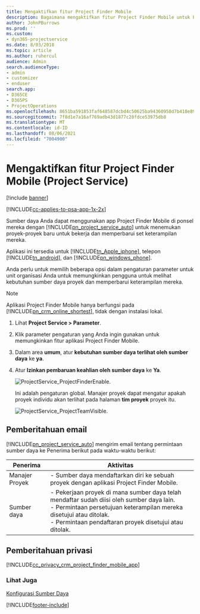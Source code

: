 ```yaml
---
title: Mengaktifkan fitur Project Finder Mobile
description: Bagaimana mengaktifkan fitur Project Finder Mobile untuk Project Service
author: JohnPBurrows
ms.prod: ''
ms.custom:
- dyn365-projectservice
ms.date: 8/03/2018
ms.topic: article
ms.author: ruhercul
audience: Admin
search.audienceType:
- admin
- customizer
- enduser
search.app:
- D365CE
- D365PS
- ProjectOperations
ms.openlocfilehash: 8651ba591853faf648587dcbd4c50625ba94360958d7b418e89aa0bf09464a89
ms.sourcegitcommit: 7f8d1e7a16af769adb43d1877c28fdce53975db8
ms.translationtype: MT
ms.contentlocale: id-ID
ms.lasthandoff: 08/06/2021
ms.locfileid: "7004900"
---
```

# <a name="enable-project-finder-mobile-app-features-project-service"></a>Mengaktifkan fitur Project Finder Mobile (Project Service)

[!include [banner](../includes/psa-now-project-operations.md)]

[!INCLUDE[cc-applies-to-psa-app-1x-2x](../includes/cc-applies-to-psa-app-1x-2x.md)]

Sumber daya Anda dapat menggunakan app Project Finder Mobile di ponsel mereka dengan [!INCLUDE[pn_project_service_auto](../includes/pn-project-service-auto.md)] untuk menemukan proyek-proyek baru untuk bekerja dan memperbarui set keterampilan mereka.  
  
 Aplikasi ini tersedia untuk [!INCLUDE[tn_Apple_iphone](../includes/tn-apple-iphone.md)], telepon [!INCLUDE[tn_android](../includes/tn-android.md)], dan [!INCLUDE[pn_windows_phone](../includes/pn-windows-phone.md)].  
    
 Anda perlu untuk memilih beberapa opsi dalam pengaturan parameter untuk unit organisasi Anda untuk memungkinkan pengguna untuk melihat kebutuhan sumber daya proyek dan memperbarui keterampilan mereka.
  
> [!NOTE]
>  Aplikasi Project Finder Mobile hanya berfungsi pada [!INCLUDE[pn_crm_online_shortest](../includes/pn-crm-online-shortest.md)], tidak dengan instalasi lokal.  
  
1. Lihat **Project Service > Parameter**.  
  
2. Klik parameter pengaturan yang Anda ingin gunakan untuk memungkinkan fitur aplikasi Project Finder Mobile.  
  
3. Dalam area **umum**, atur **kebutuhan sumber daya terlihat oleh sumber daya** ke **ya**.  
  
4. Atur **Izinkan pembaruan keahlian oleh sumber daya** ke **Ya**.  
  
   ![ProjectService_ProjectFinderEnable.](../psa/media/project-service-project-finder-enable.png "ProjectService_ProjectFinderEnable")  
  
   Ini adalah pengaturan global. Manajer proyek dapat mengatur apakah proyek individu akan terlihat pada halaman **tim proyek** proyek itu.  
  
   ![ProjectService_ProjectTeamVisible.](../psa/media/project-service-project-team-visible.png "ProjectService_ProjectTeamVisible")  
  
## <a name="email-notifications"></a>Pemberitahuan email  
 [!INCLUDE[pn_project_service_auto](../includes/pn-project-service-auto.md)] mengirim email tentang permintaan sumber daya ke Penerima berikut pada waktu-waktu berikut:  
  
|Penerima|Aktivitas|  
|---------------|-----------|  
|Manajer Proyek|- Sumber daya mendaftarkan diri ke sebuah proyek dengan aplikasi Project Finder Mobile.|  
|Sumber daya|- Pekerjaan proyek di mana sumber daya telah mendaftar sudah diisi oleh sumber daya lain.<br />- Permintaan persetujuan keterampilan mereka disetujui atau ditolak.<br />- Permintaan pendaftaran proyek disetujui atau ditolak.|  
  
## <a name="privacy-notice"></a>Pemberitahuan privasi  
 [!INCLUDE[cc_privacy_crm_project_finder_mobile_app](../includes/cc-privacy-crm-project-finder-mobile-app.md)]  
  
### <a name="see-also"></a>Lihat Juga  
 [Konfigurasi Sumber Daya](../psa/set-up-resources.md)


[!INCLUDE[footer-include](../includes/footer-banner.md)]